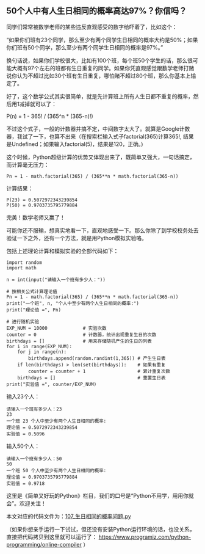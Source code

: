 ## 50个人中有人生日相同的概率高达97%？你信吗？

同学们常常被数学老师的某些违反直观感受的数字给吓着了，比如这个：

“如果你们班有23个同学，那么至少有两个同学生日相同的概率大约是50%；如果你们班有50个同学，那么至少有两个同学生日相同的概率是97%。”

换句话说，如果你们学校很大，比如有100个班，每个班50个学生的话，那么很可能大概有97个左右的班都有生日重复的同学。如果你凭直观感觉跟数学老师打赌说你认为不超过比如30个班有生日重复，哪怕赌不超过80个班，那么你基本上输定了。

好了，这个数学公式其实很简单，就是先计算班上所有人生日都不重复的概率，然后用1减掉就可以了：

P(n) = 1 - 365! / (365^n * (365-n)!)

不过这个式子，一般的计数器并搞不定，中间数字太大了。就算是Google计数器，我试了一下，也算不出来（在搜索栏输入式子factorial(365)计算365!, 结果是Undefined；如果输入factorial(5)，结果是120，正确。)

这个时候，Python超级计算的优势又体现出来了，既简单又强大，一句话搞定，而计算毫无压力：
```
Pn = 1 - math.factorial(365) / (365**n * math.factorial(365-n))
```
计算结果：
```
P(23) = 0.5072972343239854
P(50) = 0.9703735795779884
```
完美！数学老师又赢了！

可能你还不服输，想真实地看一下，直观地感受一下。那么你除了到学校校务处去验证一下之外，还有一个方法，就是用Python模拟实验咯。

包括上述理论计算和模拟实验的全部代码如下：
```
import random
import math

n = int(input("请输入一个班有多少人："))

# 按相关公式计算理论值
Pn = 1 - math.factorial(365) / (365**n * math.factorial(365-n))
print("一个班", n, "个人中至少有两个人生日相同的概率:")
print("理论值 =", Pn)

# 进行随机实验
EXP_NUM = 10000             # 实验次数
counter = 0                 # 计数器，统计出现重复生日的次数
birthdays = []              # 用来存储随机产生的生日的列表
for i in range(EXP_NUM):
    for j in range(n):
        birthdays.append(random.randint(1,365)) # 产生生日表
    if len(birthdays) > len(set(birthdays)):    # 如果有重复
        counter = counter + 1                   # 累计重复次数
    birthdays = []                              # 重置生日表
print("实验值 =", counter/EXP_NUM)
```
输入23个人：
```
请输入一个班有多少人：23
23
一个班 23 个人中至少有两个人生日相同的概率:
理论值 = 0.5072972343239854
实验值 = 0.5096
```
输入50个人：
```
请输入一个班有多少人：50
50
一个班 50 个人中至少有两个人生日相同的概率:
理论值 = 0.9703735795779884
实验值 = 0.9718
```

这里是《简单又好玩的Python》栏目，我们的口号是“Python不用学，用用你就会”。欢迎关注！

本文对应的代码文件为：[107_生日相同的概率问题.py](../代码文件/107_生日相同的概率问题.py)

（如果你想亲手运行一下试试，但还没有安装Python运行环境的话，也没关系，直接把代码拷贝到这里就可以运行了： https://www.programiz.com/python-programming/online-compiler ）
